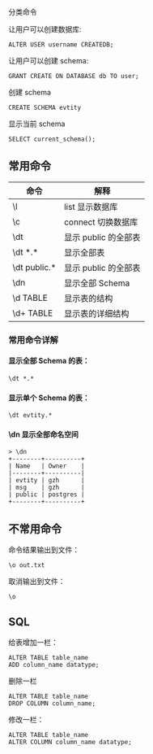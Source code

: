 分类命令


让用户可以创建数据库:

    ALTER USER username CREATEDB;

让用户可以创建 schema:

    GRANT CREATE ON DATABASE db TO user;

创建 schema

    CREATE SCHEMA evtity

显示当前 schema

    SELECT current_schema();




## 常用命令

| 命令              | 解释 |
|-------------------|------------|
| \l                | list 显示数据库 |
| \c                | connect 切换数据库 |
| \dt               | 显示 public 的全部表 |
| \dt \*.\*         | 显示全部表 |
| \dt public.\*     | 显示 public 的全部表 |
| \dn               | 显示全部 Schema |
| \d TABLE          | 显示表的结构 |
| \d+ TABLE         | 显示表的详细结构 |



### 常用命令详解

#### 显示全部 Schema 的表：

    \dt *.*

#### 显示单个 Schema 的表：

    \dt evtity.*

#### \dn 显示全部命名空间


    > \dn
    +--------+----------+
    | Name   | Owner    |
    |--------+----------|
    | evtity | gzh      |
    | msg    | gzh      |
    | public | postgres |
    +--------+----------+


## 不常用命令

命令结果输出到文件：

    \o out.txt

取消输出到文件：

    \o


## SQL

给表增加一栏：

    ALTER TABLE table_name
    ADD column_name datatype;

删除一栏

    ALTER TABLE table_name
    DROP COLUMN column_name;

修改一栏：

    ALTER TABLE table_name
    ALTER COLUMN column_name datatype;

